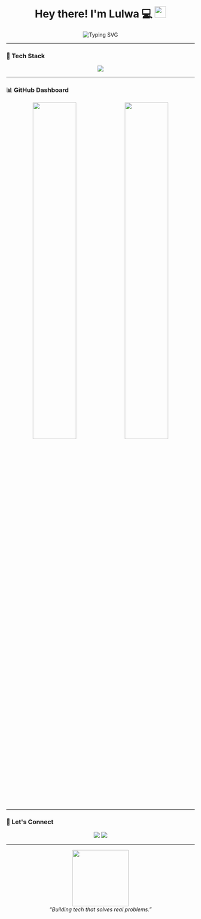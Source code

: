 <h1 align="center">
  Hey there! I'm Lulwa 💻
  <img src="https://media.giphy.com/media/hvRJCLFzcasrR4ia7z/giphy.gif" width="30"/>
</h1>

<p align="center">
  <img src="https://readme-typing-svg.demolab.com?font=Fira+Code&weight=500&pause=1000&color=F75C7E&center=true&vCenter=true&width=435&lines=AI+%26+ML+Explorer;Full-Stack+Developer;Hackathon+Finalist;Lifelong+Learner+%F0%9F%A7%91%E2%80%8D%F0%9F%92%BB" alt="Typing SVG" />
</p>

---

### 🌟 Tech Stack

<p align="center">
  <img src="https://skillicons.dev/icons?i=python,cpp,js,react,nodejs,mongodb,html,css,firebase,git,github,figma" />
</p>

---

### 📊 GitHub Dashboard

<p align="center">
  <img src="https://github-readme-stats.vercel.app/api/top-langs/?username=LulwaAnif&layout=compact&theme=radical&langs_count=8" width="48%" />
  <img src="https://github-profile-trophy.vercel.app/?username=LulwaAnif&theme=radical&margin-w=5&row=1&column=4" width="48%" />
</p>

---

### 🔗 Let's Connect

<p align="center">
  <a href="https://linkedin.com/in/lulwa-anif"><img src="https://img.shields.io/badge/LinkedIn-blue?style=for-the-badge&logo=linkedin&logoColor=white" /></a>
  <a href="https://github.com/LulwaAnif"><img src="https://img.shields.io/badge/GitHub-black?style=for-the-badge&logo=github&logoColor=white" /></a>
</p>

---

<p align="center">
  <img src="https://media.giphy.com/media/26tn33aiTi1jkl6H6/giphy.gif" width="150" /><br/>
  <i>“Building tech that solves real problems.”</i>
</p>
